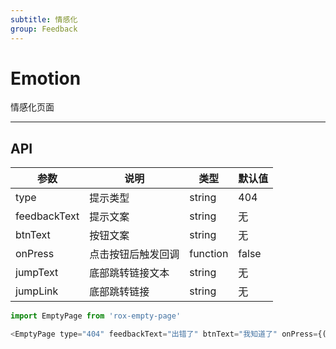 ```yaml
---
subtitle: 情感化
group: Feedback
---
```


# Emotion

情感化页面

---

## API
参数 | 说明 | 类型 | 默认值
-----|-----|-----|-----
type| 提示类型|string|404
feedbackText|提示文案|string|无
btnText | 按钮文案 | string |无
onPress | 点击按钮后触发回调 | function | false
jumpText|底部跳转链接文本|string|无
jumpLink|底部跳转链接|string|无

```javascript
import EmptyPage from 'rox-empty-page'

<EmptyPage type="404" feedbackText="出错了" btnText="我知道了" onPress={() => { console.log('press') }} jumpText="去首页看看" jumpLink="http://m.1688.com/" />
```
